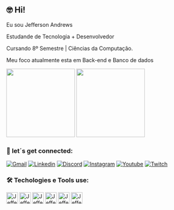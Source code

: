 ## 🤓 Hi!

Eu sou Jefferson Andrews

Estudande de Tecnologia + Desenvolvedor

Cursando 8º Semestre | Ciências da Computação.

Meu foco atualmente esta em Back-end e Banco de dados

<div>

 <img height="180em" src="https://github-readme-stats.vercel.app/api?username=JeffersonAndrews&show_icons=true&theme=tokyonight"/>
 <img height="180em" src="https://github-readme-stats.vercel.app/api/top-langs/?username=JeffersonAndrews&layout=compact&langs_count=7&theme=bluenigth"/>

  
  
</div>

### 💬 let´s get connected:

[![Gmail](https://img.shields.io/badge/Gmail-D14836?style=for-the-badge&logo=gmail&logoColor=white)](https://mail.google.com/mail/u/1/?ogbl#inbox)
[![Linkedin](https://img.shields.io/badge/LinkedIn-0077B5?style=for-the-badge&logo=linkedin&logoColor=white)](https://www.linkedin.com/in/jefferson-andrews-652934187/)
[![Discord](https://img.shields.io/badge/Discord-7289DA?style=for-the-badge&logo=discord&logoColor=white)](https://discord.gg/3rMBY3HqK6)
[![Instagram](https://img.shields.io/badge/Instagram-E4405F?style=for-the-badge&logo=instagram&logoColor=white)](https://www.instagram.com/jefferson_andrews02/?r=nametag)
[![Youtube](https://img.shields.io/badge/YouTube-FF0000?style=for-the-badge&logo=youtube&logoColor=white)](https://www.youtube.com/channel/UClfoDtyrqKN-GbpKBBd5vdQ)
[![Twitch](https://img.shields.io/badge/Twitch-9146FF?style=for-the-badge&logo=twitch&logoColor=white)](https://www.twitch.tv/gafanhoto_andrews)

### 🛠️ Techologies e Tools use:

<div>
 <img align="center" alt="Jefferson-html" height="30" widht="40" src="https://cdn.jsdelivr.net/gh/devicons/devicon/icons/java/java-plain-wordmark.svg"/>
  <img align="center" alt="Jefferson-html" height="30" widht="40" src="https://cdn.jsdelivr.net/gh/devicons/devicon/icons/python/python-plain-wordmark.svg"/>
<img align="center" alt="Jefferson-html" height="30" widht="40" src="https://cdn.jsdelivr.net/gh/devicons/devicon/icons/html5/html5-plain-wordmark.svg"/>
<img align="center" alt="Jefferson-css" height="30" widht="40" src="https://cdn.jsdelivr.net/gh/devicons/devicon/icons/css3/css3-plain-wordmark.svg"/>
<img align="center" alt="Jefferson-vscode" height="30" widht="40" src="https://cdn.jsdelivr.net/gh/devicons/devicon/icons/vscode/vscode-original-wordmark.svg"/>
<img align="center" alt="Jefferson-git" height="30" widht="40" src="https://cdn.jsdelivr.net/gh/devicons/devicon/icons/git/git-original.svg"/>


</div>
